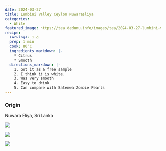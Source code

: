 ```yaml
---
date: 2024-03-27
title: Lumbini Valley Ceylon Nuwaraeliya
categories:
  - White
featured_image: https://tea.dedunu.info/images/tea/2024-03-27-lumbini-valley-ceylon-nuwaraeliya-1.jpg
recipe:
  servings: 1 g
  prep: 1 min
  cook: 80°C
  ingredients_markdown: |-
    * Citrus
    * Smooth
  directions_markdown: |-
    1. Got it as a free sample
    2. I think it is white.
    3. Was very smooth
    4. Easy to drink
    5. Can compare with Satemwa Zombie Pearls
---
```


### Origin 

Nuwara Eliya, Sri Lanka

![](https://tea.dedunu.info/images/tea/2024-03-27-lumbini-valley-ceylon-nuwaraeliya-2.jpg)

![](https://tea.dedunu.info/images/tea/2024-03-27-lumbini-valley-ceylon-nuwaraeliya-3.jpg)

![](https://tea.dedunu.info/images/tea/2024-03-27-lumbini-valley-ceylon-nuwaraeliya-4.jpg)
